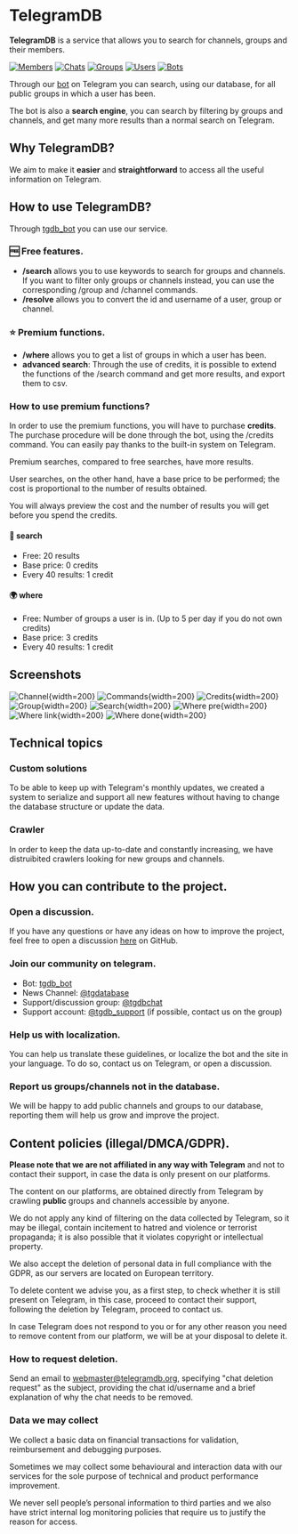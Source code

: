 # TelegramDB
**TelegramDB** is a service that allows you to search for channels, groups and their members.

[![Members](/stats/members.svg?hl=zh)](/stats)
[![Chats](/stats/chats.svg?hl=zh)](/stats)
[![Groups](/stats/groups.svg?hl=zh)](/stats)
[![Users](/stats/users.svg?hl=zh)](/stats)
[![Bots](/stats/bots.svg?hl=zh)](/stats)

Through our [bot](https://www.tgdb.org/bot) on Telegram you can search, using our database, for all public groups in which a user has been.

The bot is also a **search engine**, you can search by filtering by groups and channels, and get many more results than a normal search on Telegram.

## Why TelegramDB?
We aim to make it **easier** and **straightforward** to access all the useful information on Telegram.

## How to use TelegramDB?
Through [tgdb_bot](https://www.tgdb.org/bot) you can use our service.

### 🆓 Free features.
- **/search** allows you to use keywords to search for groups and channels.
	If you want to filter only groups or channels instead, you can use the corresponding /group and /channel commands.
- **/resolve** allows you to convert the id and username of a user, group or channel.

### ⭐️ Premium functions.
- **/where** allows you to get a list of groups in which a user has been.
- **advanced search**: Through the use of credits, it is possible to extend the functions of the /search command and get more results, and export them to csv.
### How to use premium functions?
In order to use the premium functions, you will have to purchase **credits**.
The purchase procedure will be done through the bot, using the /credits command.
You can easily pay thanks to the built-in system on Telegram.

Premium searches, compared to free searches, have more results.

User searches, on the other hand, have a base price to be performed; the cost is proportional to the number of results obtained.

You will always preview the cost and the number of results you will get before you spend the credits.

#### 🔎 **search**
- Free: 20 results
- Base price: 0 credits
- Every 40 results: 1 credit

#### 🌍 **where**
- Free: Number of groups a user is in. (Up to 5 per day if you do not own credits)
- Base price: 3 credits
- Every 40 results: 1 credit


## Screenshots
![Channel](/static/media/screen/channel.webp){width=200}
![Commands](/static/media/screen/commands.webp){width=200}
![Credits](/static/media/screen/credits.webp){width=200}
![Group](/static/media/screen/group.webp){width=200}
![Search](/static/media/screen/search.webp){width=200}
![Where pre](/static/media/screen/where_pre.webp){width=200}
![Where link](/static/media/screen/where_link.webp){width=200}
![Where done](/static/media/screen/where_done.webp){width=200}

## Technical topics
### Custom solutions
To be able to keep up with Telegram's monthly updates, we created a system to serialize and support all new features without having to change the database structure or update the data.
### Crawler
In order to keep the data up-to-date and constantly increasing, we have distruibited crawlers looking for new groups and channels.

## How you can contribute to the project.
### Open a discussion.
If you have any questions or have any ideas on how to improve the project, feel free to open a discussion [here](https://github.com/TelegramDB/TelegramDB/discussions) on GitHub.
### Join our community on telegram.
- Bot: [tgdb_bot](https://www.tgdb.org/bot)
- News Channel: [@tgdatabase](https://t.me/tgdatabase)
- Support/discussion group: [@tgdbchat](https://t.me/tgdbchat)
- Support account: [@tgdb_support](https://t.me/tgdb_support) (if possible, contact us on the group)
### Help us with localization.
You can help us translate these guidelines, or localize the bot and the site in your language.
To do so, contact us on Telegram, or open a discussion.
### Report us groups/channels not in the database.
We will be happy to add public channels and groups to our database, reporting them will help us grow and improve the project.

## Content policies (illegal/DMCA/GDPR).
**Please note that we are not affiliated in any way with Telegram** and not to contact their support, in case the data is only present on our platforms.

The content on our platforms, are obtained directly from Telegram by crawling __public__ groups and channels accessible by anyone.

We do not apply any kind of filtering on the data collected by Telegram, so it may be illegal, contain incitement to hatred and violence or terrorist propaganda; it is also possible that it violates copyright or intellectual property.

We also accept the deletion of personal data in full compliance with the GDPR, as our servers are located on European territory.

To delete content we advise you, as a first step, to check whether it is still present on Telegram, in this case, proceed to contact their support, following the deletion by Telegram, proceed to contact us.

In case Telegram does not respond to you or for any other reason you need to remove content from our platform, we will be at your disposal to delete it.

### How to request deletion.
Send an email to webmaster@telegramdb.org, specifying "chat deletion request" as the subject, providing the chat id/username and a brief explanation of why the chat needs to be removed.

### Data we may collect
We collect a basic data on financial transactions for validation, reimbursement and debugging purposes.

Sometimes we may collect some behavioural and interaction data with our services for the sole purpose of technical and product performance improvement.

We never sell people’s personal information to third parties and we also have strict internal log monitoring policies that require us to justify the reason for access.
